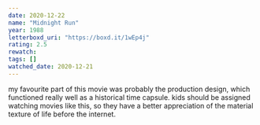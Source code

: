 ```yaml
---
date: 2020-12-22
name: "Midnight Run"
year: 1988
letterboxd_uri: "https://boxd.it/1wEp4j"
rating: 2.5
rewatch: 
tags: []
watched_date: 2020-12-21
---
```


my favourite part of this movie was probably the production design, which functioned really well as a historical time capsule. kids should be assigned watching movies like this, so they have a better appreciation of the material texture of life before the internet.
